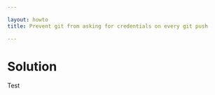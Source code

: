 ```yaml
---

layout: howto
title: Prevent git from asking for credentials on every git push

---
```



Solution
========

Test
